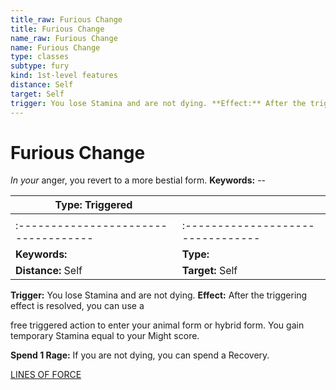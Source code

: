```yaml
---
title_raw: Furious Change
title: Furious Change
name_raw: Furious Change
name: Furious Change
type: classes
subtype: fury
kind: 1st-level features
distance: Self
target: Self
trigger: You lose Stamina and are not dying. **Effect:** After the triggering effect is resolved, you can use a
---
```


# Furious Change

*In your* anger, you revert to a more bestial form. **Keywords:** --

| **Type:** Triggered                  |                                   |
| ------------------------------------ | --------------------------------- |
|                                      |                                   |
| :----------------------------------- | :-------------------------------- |
| **Keywords:**                        | **Type:**                         |
| **Distance:** Self                   | **Target:** Self                  |

**Trigger:** You lose Stamina and are not dying. **Effect:** After the triggering effect is resolved, you can use a

free triggered action to enter your animal form or hybrid form. You gain temporary Stamina equal to your Might score.

**Spend 1 Rage:** If you are not dying, you can spend a Recovery.

[LINES OF FORCE](./Lines%20Of%20Force/Lines%20Of%20Force.md)
